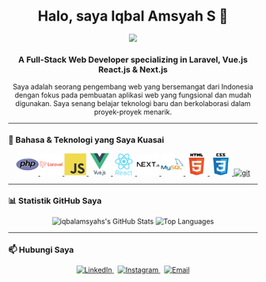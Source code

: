 <div align="center">

# Halo, saya Iqbal Amsyah S 👋

<img src="https://media.giphy.com/media/hvRJCLFzcasrR4ia7z/giphy.gif" width="25px">

### A Full-Stack Web Developer specializing in Laravel, Vue.js React.js & Next.js

<p>Saya adalah seorang pengembang web yang bersemangat dari Indonesia dengan fokus pada pembuatan aplikasi web yang fungsional dan mudah digunakan. Saya senang belajar teknologi baru dan berkolaborasi dalam proyek-proyek menarik.</p>

</div>

---

### 🔧 Bahasa & Teknologi yang Saya Kuasai

<p align="center">
  <a href="https://www.php.net" target="_blank" rel="noreferrer">
    <img src="https://raw.githubusercontent.com/devicons/devicon/master/icons/php/php-original.svg" alt="php" width="45" height="45"/>
  </a>
  <a href="https://laravel.com/" target="_blank" rel="noreferrer">
    <img src="https://raw.githubusercontent.com/devicons/devicon/master/icons/laravel/laravel-original-wordmark.svg" alt="laravel" width="45" height="45"/>
  </a>
  <a href="https://developer.mozilla.org/en-US/docs/Web/JavaScript" target="_blank" rel="noreferrer">
    <img src="https://raw.githubusercontent.com/devicons/devicon/master/icons/javascript/javascript-original.svg" alt="javascript" width="45" height="45"/>
  </a>
  <a href="https://vuejs.org/" target="_blank" rel="noreferrer">
    <img src="https://raw.githubusercontent.com/devicons/devicon/master/icons/vuejs/vuejs-original-wordmark.svg" alt="vuejs" width="45" height="45"/>
  </a>
  <a href="https://reactjs.org/" target="_blank" rel="noreferrer">
    <img src="https://raw.githubusercontent.com/devicons/devicon/master/icons/react/react-original-wordmark.svg" alt="react" width="45" height="45"/>
  </a>
  <a href="https://nextjs.org/" target="_blank" rel="noreferrer">
    <img src="https://raw.githubusercontent.com/devicons/devicon/master/icons/nextjs/nextjs-original-wordmark.svg" alt="nextjs" width="45" height="45"/>
  </a>
  <a href="https://www.mysql.com/" target="_blank" rel="noreferrer">
    <img src="https://raw.githubusercontent.com/devicons/devicon/master/icons/mysql/mysql-original-wordmark.svg" alt="mysql" width="45" height="45"/>
  </a>
  <a href="https://www.w3.org/html/" target="_blank" rel="noreferrer">
    <img src="https://raw.githubusercontent.com/devicons/devicon/master/icons/html5/html5-original-wordmark.svg" alt="html5" width="45" height="45"/>
  </a>
  <a href="https://www.w3schools.com/css/" target="_blank" rel="noreferrer">
    <img src="https://raw.githubusercontent.com/devicons/devicon/master/icons/css3/css3-original-wordmark.svg" alt="css3" width="45" height="45"/>
  </a>
  <a href="https://git-scm.com/" target="_blank" rel="noreferrer">
    <img src="https://www.vectorlogo.zone/logos/git-scm/git-scm-icon.svg" alt="git" width="45" height="45"/>
  </a>
</p>

---

### 📊 **Statistik GitHub Saya**

<p align="center">
  <img 
    src="https://github-readme-stats.vercel.app/api?username=iqbalamsyahs&show_icons=true&theme=tokyonight&locale=id&hide_border=true"
    alt="iqbalamsyahs's GitHub Stats"
    height="150"
  />
  <img 
    src="https://github-readme-stats.vercel.app/api/top-langs/?username=iqbalamsyahs&layout=compact&theme=tokyonight&locale=id&hide_border=true"
    alt="Top Languages"
    height="150"
  />
</p>

---


### 📫 **Hubungi Saya**

<p align="center">
  <a href="https://www.linkedin.com/in/iqbal-alamsyah-63808b1a5" target="_blank">
    <img src="https://img.shields.io/badge/LinkedIn-0077B5?style=for-the-badge&logo=linkedin&logoColor=white" alt="LinkedIn"/>
  </a> &nbsp;
  <a href="https://www.instagram.com/iqbalamsyahs" target="_blank">
    <img src="https://img.shields.io/badge/Instagram-E4405F?style=for-the-badge&logo=instagram&logoColor=white" alt="Instagram"/>
  </a> &nbsp;
  <a href="mailto:ialamsyah92@gmail" target="_blank">
    <img src="https://img.shields.io/badge/Email-D14836?style=for-the-badge&logo=gmail&logoColor=white" alt="Email"/>
  </a>
</p>
